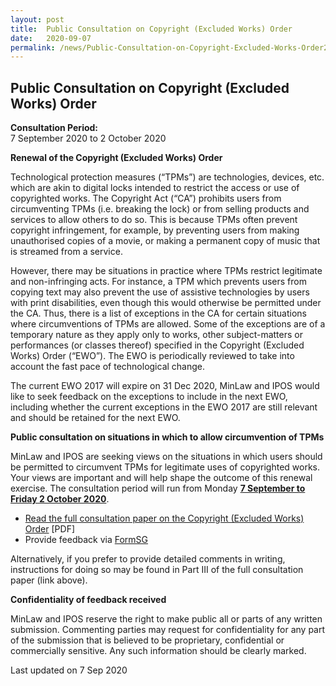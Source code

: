 ```yaml
---
layout: post
title:  Public Consultation on Copyright (Excluded Works) Order
date:   2020-09-07
permalink: /news/Public-Consultation-on-Copyright-Excluded-Works-Order2020
---
```


**Public Consultation on Copyright (Excluded Works) Order**
---

**Consultation Period:**  
7 September 2020 to 2 October 2020

**Renewal of the Copyright (Excluded Works) Order**

Technological protection measures (“TPMs”) are technologies, devices, etc. which are akin to digital locks intended to restrict the access or use of copyrighted works. The Copyright Act (“CA”) prohibits users from circumventing TPMs (i.e. breaking the lock) or from selling products and services to allow others to do so. This is because TPMs often prevent copyright infringement, for example, by preventing users from making unauthorised copies of a movie, or making a permanent copy of music that is streamed from a service. 
 
However, there may be situations in practice where TPMs restrict legitimate and non-infringing acts. For instance, a TPM which prevents users from copying text may also prevent the use of assistive technologies by users with print disabilities, even though this would otherwise be permitted under the CA. Thus, there is a list of exceptions in the CA for certain situations where circumventions of TPMs are allowed. Some of the exceptions are of a temporary nature as they apply only to works, other subject-matters or performances (or classes thereof) specified in the Copyright (Excluded Works) Order (“EWO”). The EWO is periodically reviewed to take into account the fast pace of technological change.
  
The current EWO 2017 will expire on 31 Dec 2020, MinLaw and IPOS would like to seek feedback on the exceptions to include in the next EWO, including whether the current exceptions in the EWO 2017 are still relevant and should be retained for the next EWO. 

**Public consultation on situations in which to allow circumvention of TPMs**

MinLaw and IPOS are seeking views on the situations in which users should be permitted to circumvent TPMs for legitimate uses of copyrighted works. Your views are important and will help shape the outcome of this renewal exercise. The consultation period will run from Monday **<u>7 September to Friday 2 October 2020</u>**.

-	[Read the full consultation paper on the Copyright (Excluded Works) Order](/files/EWO2020_PublicConsultation.pdf) [PDF]<br>
-	Provide feedback via [FormSG](https://go.gov.sg/ewo-consult2020) 

Alternatively, if you prefer to provide detailed comments in writing, instructions for doing so may be found in Part III of the full consultation paper (link above).

**Confidentiality of feedback received**

MinLaw and IPOS reserve the right to make public all or parts of any written submission. Commenting parties may request for confidentiality for any part of the submission that is believed to be proprietary, confidential or commercially sensitive. Any such information should be clearly marked.

<p class="right-side-updated">Last updated on 7 Sep 2020</p> 
